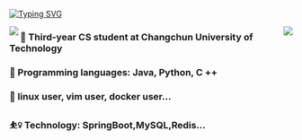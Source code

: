 [![Typing SVG](https://readme-typing-svg.herokuapp.com?pause=500&lines=Hi+there+%F0%9F%91%8B;I'm+XiaXinyu)](https://git.io/typing-svg)




<img align="right" src="https://github-readme-stats.vercel.app/api?username=Xiaxinyuuu&theme=prussian&show_icons=true&count_private=true&hide=contribs,issues" />

<img align="left" src="https://github-readme-stats.vercel.app/api/top-langs/?username=Xiaxinyuuu&layout=compact&theme=algolia&hide=html,css,JavaScript" />














### 🏫 Third-year CS student at Changchun University of Technology
### 🔮 Programming languages: Java, Python, C ++
### 🔆 linux user, vim user, docker user...
### ⛹️‍♀️ Technology: SpringBoot,MySQL,Redis...

